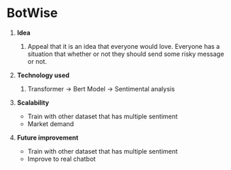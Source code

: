# BotWise

1. **Idea**
    1. Appeal that it is an idea that everyone would love. Everyone has a situation that whether or not they should send some risky message or not.
    
2. **Technology used**
    1. Transformer -> Bert Model -> Sentimental analysis
    
3. **Scalability**
    - Train with other dataset that has multiple sentiment
    - Market demand
    
    
4. **Future improvement**
    - Train with other dataset that has multiple sentiment
    - Improve to real chatbot
